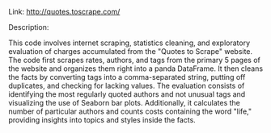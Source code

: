 Link: http://quotes.toscrape.com/


Description:

This code involves internet scraping, statistics cleaning, and exploratory evaluation of charges accumulated from the "Quotes to Scrape" website. The code first scrapes rates, authors, and tags from the primary 5 pages of the website and organizes them right into a panda DataFrame. It then cleans the facts by converting tags into a comma-separated string, putting off duplicates, and checking for lacking values. The evaluation consists of identifying the most regularly quoted authors and not unusual tags and visualizing the use of Seaborn bar plots. Additionally, it calculates the number of particular authors and counts costs containing the word "life," providing insights into topics and styles inside the facts.
